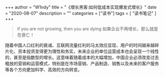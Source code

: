 +++
author = "W1ndy"
title = "《增长黑客:如何低成本实现爆发式增长》"
date = "2020-08-07"
description = ""
categories = ["读书"]
tags = [
    "读书笔记"
]
+++
> if you are not growing, then you are dying
> 如果企业不再增长，那么就是在衰亡！

随着中国人口红利的衰减、互联网流量红利的马太效应显现、用户的时间越来越碎片化、资本投资变得更为理性和务实，未来企业的单位运营成本也会呈现一个线性的，甚至是指数型的增长。这意味着随着成本的大幅增加，中国企业必须改变过去粗放的营销和运营模式，特别是在市场营销、产品制造、销售以及未来的客户服务等各个方向更加科学、高效的方向转变。

